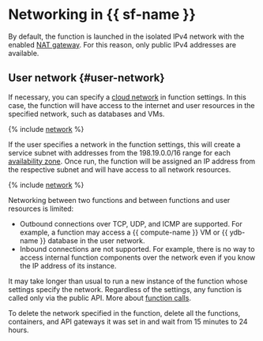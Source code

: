 # Networking in {{ sf-name }}

By default, the function is launched in the isolated IPv4 network with the enabled [NAT gateway](../../vpc/concepts/gateways.md). For this reason, only public IPv4 addresses are available.

## User network {#user-network}

If necessary, you can specify a [cloud network](../../vpc/concepts/network.md#network) in function settings. In this case, the function will have access to the internet and user resources in the specified network, such as databases and VMs.

{% include [network](../../_includes/functions/network.md) %}

If the user specifies a network in the function settings, this will create a service subnet with addresses from the 198.19.0.0/16 range for each [availability zone](../../overview/concepts/geo-scope.md). Once run, the function will be assigned an IP address from the respective subnet and will have access to all network resources.

{% include [network](../../_includes/functions/network-note.md) %}

Networking between two functions and between functions and user resources is limited:
* Outbound connections over TCP, UDP, and ICMP are supported. For example, a function may access a {{ compute-name }} VM or {{ ydb-name }} database in the user network.
* Inbound connections are not supported. For example, there is no way to access internal function components over the network even if you know the IP address of its instance.

It may take longer than usual to run a new instance of the function whose settings specify the network. Regardless of the settings, any function is called only via the public API. More about [function calls](function-invoke.md).

To delete the network specified in the function, delete all the functions, containers, and API gateways it was set in and wait from 15 minutes to 24 hours.
